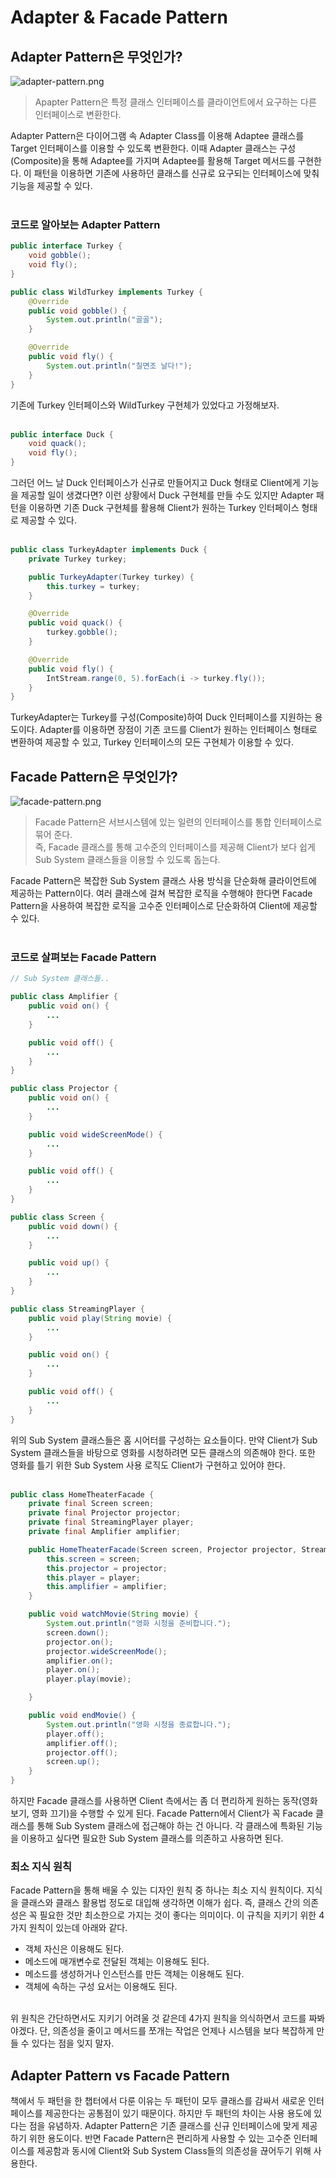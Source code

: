 # Adapter & Facade Pattern

## Adapter Pattern은 무엇인가?
![adapter-pattern.png](img/adapter-pattern.png)
> Apapter Pattern은 특정 클래스 인터페이스를 클라이언트에서 요구하는 다른 인터페이스로 변환한다.

Adapter Pattern은 다이어그램 속 Adapter Class를 이용해 Adaptee 클래스를 Target 인터페이스를 이용할 수 있도록 변환한다. 
이때 Adapter 클래스는 구성(Composite)을 통해 Adaptee를 가지며 Adaptee를 활용해 Target 메서드를 구현한다. 이 패턴을 이용하면 기존에 사용하던 클래스를 신규로 요구되는 인터페이스에 맞춰 기능을 제공할 수 있다.
<br></br>

### 코드로 알아보는 Adapter Pattern 
```java
public interface Turkey {
    void gobble();
    void fly();
}

public class WildTurkey implements Turkey {
    @Override
    public void gobble() {
        System.out.println("골골");
    }

    @Override
    public void fly() {
        System.out.println("칠면조 날다!");
    }
}
```
기존에 Turkey 인터페이스와 WildTurkey 구현체가 있었다고 가정해보자.
<br></br>

```java
public interface Duck {
    void quack();
    void fly();
}
```
그러던 어느 날 Duck 인터페이스가 신규로 만들어지고 Duck 형태로 Client에게 기능을 제공할 일이 생겼다면?
이런 상황에서 Duck 구현체를 만들 수도 있지만 Adapter 패턴을 이용하면 기존 Duck 구현체를 활용해 Client가 원하는 Turkey 인터페이스 형태로 제공할 수 있다.
<br></br>

```java
public class TurkeyAdapter implements Duck {
    private Turkey turkey;

    public TurkeyAdapter(Turkey turkey) {
        this.turkey = turkey;
    }

    @Override
    public void quack() {
        turkey.gobble();
    }

    @Override
    public void fly() {
        IntStream.range(0, 5).forEach(i -> turkey.fly());
    }
}
```
TurkeyAdapter는 Turkey를 구성(Composite)하여 Duck 인터페이스를 지원하는 용도이다. 
Adapter를 이용하면 장점이 기존 코드를 Client가 원하는 인터페이스 형태로 변환하여 제공할 수 있고, Turkey 인터페이스의 모든 구현체가 이용할 수 있다. 

## Facade Pattern은 무엇인가?
![facade-pattern.png](img/facade-pattern.png)
> Facade Pattern은 서브시스템에 있는 일련의 인터페이스를 통합 인터페이스로 묶어 준다.  
> 즉, Facade 클래스를 통해 고수준의 인터페이스를 제공해 Client가 보다 쉽게 Sub System 클래스들을 이용할 수 있도록 돕는다.

Facade Pattern은 복잡한 Sub System 클래스 사용 방식을 단순화해 클라이언트에 제공하는 Pattern이다. 
여러 클래스에 걸쳐 복잡한 로직을 수행해야 한다면 Facade Pattern을 사용하여 복잡한 로직을 고수준 인터페이스로 단순화하여 Client에 제공할 수 있다.
<br></br>

### 코드로 살펴보는 Facade Pattern
```java
// Sub System 클래스들..

public class Amplifier {
    public void on() {
        ...
    }

    public void off() {
        ...
    }
}

public class Projector {
    public void on() {
        ...
    }

    public void wideScreenMode() {
        ...
    }

    public void off() {
        ...
    }
}

public class Screen {
    public void down() {
        ...
    }

    public void up() {
        ...
    }
}

public class StreamingPlayer {
    public void play(String movie) {
        ...
    }

    public void on() {
        ...
    }

    public void off() {
        ...
    }
}
```
위의 Sub System 클래스들은 홈 시어터를 구성하는 요소들이다. 만약 Client가 Sub System 클래스들을 바탕으로 영화를 시청하려면 모든 클래스의 의존해야 한다. 
또한 영화를 틀기 위한 Sub System 사용 로직도 Client가 구현하고 있어야 한다.
<br></br>

```java
public class HomeTheaterFacade {
    private final Screen screen;
    private final Projector projector;
    private final StreamingPlayer player;
    private final Amplifier amplifier;

    public HomeTheaterFacade(Screen screen, Projector projector, StreamingPlayer player, Amplifier amplifier) {
        this.screen = screen;
        this.projector = projector;
        this.player = player;
        this.amplifier = amplifier;
    }

    public void watchMovie(String movie) {
        System.out.println("영화 시청을 준비합니다.");
        screen.down();
        projector.on();
        projector.wideScreenMode();
        amplifier.on();
        player.on();
        player.play(movie);

    }

    public void endMovie() {
        System.out.println("영화 시청을 종료합니다.");
        player.off();
        amplifier.off();
        projector.off();
        screen.up();
    }
}
```
하지만 Facade 클래스를 사용하면 Client 측에서는 좀 더 편리하게 원하는 동작(영화 보기, 영화 끄기)을 수행할 수 있게 된다. 
Facade Pattern에서 Client가 꼭 Facade 클래스를 통해 Sub System 클래스에 접근해야 하는 건 아니다. 
각 클래스에 특화된 기능을 이용하고 싶다면 필요한 Sub System 클래스를 의존하고 사용하면 된다.

### 최소 지식 원칙
Facade Pattern을 통해 배울 수 있는 디자인 원칙 중 하나는 최소 지식 원칙이다. 지식을 클래스와 클래스 활용법 정도로 대입해 생각하면 이해가 쉽다. 
즉, 클래스 간의 의존성은 꼭 필요한 것만 최소한으로 가지는 것이 좋다는 의미이다. 이 규칙을 지키기 위한 4가지 원칙이 있는데 아래와 같다.
- 객체 자신은 이용해도 된다.
- 메소드에 매개변수로 전달된 객체는 이용해도 된다.
- 메소드를 생성하거나 인스턴스를 만든 객체는 이용해도 된다.
- 객체에 속하는 구성 요서는 이용해도 된다.
<br></br>


위 원칙은 간단하면서도 지키기 어려울 것 같은데 4가지 원칙을 의식하면서 코드를 짜봐야겠다. 단, 의존성을 줄이고 메서드를 쪼개는 작업은 언제나 시스템을 보다 복잡하게 만들 수 있다는 점을 잊지 말자.

## Adapter Pattern vs Facade Pattern
책에서 두 패턴을 한 챕터에서 다룬 이유는 두 패턴이 모두 클래스를 감싸서 새로운 인터페이스를 제공한다는 공통점이 있기 때문이다. 하지만 두 패턴의 차이는 사용 용도에 있다는 점을 유념하자. 
Adapter Pattern은 기존 클래스를 신규 인터페이스에 맞게 제공하기 위한 용도이다. 반면 Facade Pattern은 편리하게 사용할 수 있는 고수준 인터페이스를 제공함과 동시에 Client와 Sub System Class들의 의존성을 끊어두기 위해 사용한다.